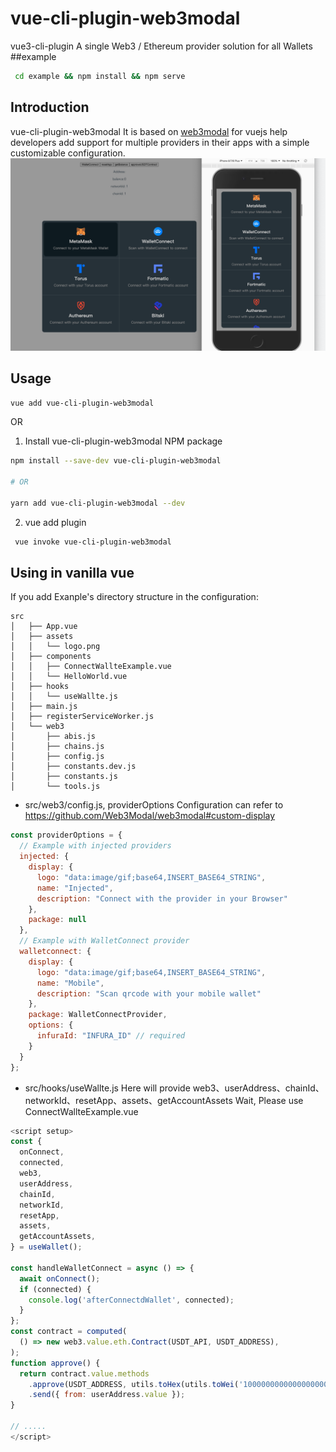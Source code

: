 # vue-cli-plugin-web3modal
vue3-cli-plugin A single Web3 / Ethereum provider solution for all Wallets
##example
``` bash
 cd example && npm install && npm serve
 ```
## Introduction
vue-cli-plugin-web3modal It is based on [web3modal](https://web3modal.com/) for vuejs  help developers add support for multiple providers in their apps with a simple customizable configuration.
![preview](./demo.png)

## Usage
``` bash
vue add vue-cli-plugin-web3modal 
```
 OR

1. Install vue-cli-plugin-web3modal NPM package

```bash
npm install --save-dev vue-cli-plugin-web3modal

# OR

yarn add vue-cli-plugin-web3modal --dev
```

2. vue add plugin
```bash
 vue invoke vue-cli-plugin-web3modal
```



## Using in vanilla vue
If you add Exanple's directory structure in the configuration:
```
src
│   ├── App.vue
│   ├── assets
│   │   └── logo.png
│   ├── components
│   │   ├── ConnectWallteExample.vue
│   │   └── HelloWorld.vue
│   ├── hooks
│   │   └── useWallte.js
│   ├── main.js
│   ├── registerServiceWorker.js
│   └── web3
│       ├── abis.js
│       ├── chains.js
│       ├── config.js
│       ├── constants.dev.js
│       ├── constants.js
│       └── tools.js
```

-  src/web3/config.js,
providerOptions Configuration can refer to https://github.com/Web3Modal/web3modal#custom-display
``` js
const providerOptions = {
  // Example with injected providers
  injected: {
    display: {
      logo: "data:image/gif;base64,INSERT_BASE64_STRING",
      name: "Injected",
      description: "Connect with the provider in your Browser"
    },
    package: null
  },
  // Example with WalletConnect provider
  walletconnect: {
    display: {
      logo: "data:image/gif;base64,INSERT_BASE64_STRING",
      name: "Mobile",
      description: "Scan qrcode with your mobile wallet"
    },
    package: WalletConnectProvider,
    options: {
      infuraId: "INFURA_ID" // required
    }
  }
};
```
- src/hooks/useWallte.js
Here will provide web3、userAddress、chainId、networkId、resetApp、assets、getAccountAssets Wait,
Please use ConnectWallteExample.vue 
``` js
<script setup>
const {
  onConnect,
  connected,
  web3,
  userAddress,
  chainId,
  networkId,
  resetApp,
  assets,
  getAccountAssets,
} = useWallet();

const handleWalletConnect = async () => {
  await onConnect();
  if (connected) {
    console.log('afterConnectdWallet', connected);
  }
};
const contract = computed(
  () => new web3.value.eth.Contract(USDT_API, USDT_ADDRESS),
);
function approve() {
  return contract.value.methods
    .approve(USDT_ADDRESS, utils.toHex(utils.toWei('1000000000000000000000000000', 'gwei')))
    .send({ from: userAddress.value });
}

// .....
</script>
```
